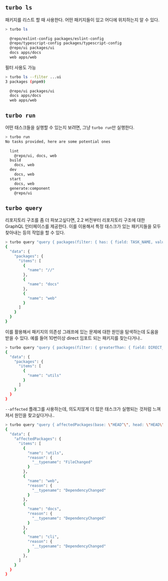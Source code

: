 ## `turbo ls`

패키지를 리스트 할 때 사용한다. 어떤 패키지들이 있고 어디에 위치하는지 알 수 있다.

```bash
> turbo ls
 
  @repo/eslint-config packages/eslint-config
  @repo/typescript-config packages/typescript-config
  @repo/ui packages/ui
  docs apps/docs
  web apps/web
```

필터 사용도 가능

```bash
> turbo ls --filter ...ui
3 packages (pnpm9)
 
  @repo/ui packages/ui
  docs apps/docs
  web apps/web
```

## `turbo run`

어떤 태스크들을 실행할 수 있는지 보려면, 그냥 `turbo run`만 실행한다.

```bash
> turbo run
No tasks provided, here are some potential ones
 
  lint
    @repo/ui, docs, web
  build
    docs, web
  dev
    docs, web
  start
    docs, web
  generate:component
    @repo/ui
```

## `turbo query`

리포지토리 구조를 좀 더 파보고싶다면, 2.2 버전부터 리포지토리 구조에 대한 GraphQL 인터페이스를 제공한다. 이를 이용해서 특정 태스크가 있는 패키지들을 모두 찾아내는 등의 작업을 할 수 있다.

```bash
> turbo query "query { packages(filter: { has: { field: TASK_NAME, value: \"build\"}}) { items { name } } }"
{
  "data": {
    "packages": {
      "items": [
        {
          "name": "//"
        },
        {
          "name": "docs"
        },
        {
          "name": "web"
        }
      ]
    }
  }
}
```

이를 활용해서 패키지의 의존성 그래프에 있는 문제에 대한 원인을 탐색하는데 도움을 받을 수 있다. 예를 들어 10번이상 direct 임포트 되는 패키지를 찾는다거나..

```bash
> turbo query "query { packages(filter: { greaterThan: { field: DIRECT_DEPENDENT_COUNT, value: 10 } }) { items { name } } }"
{
  "data": {
    "packages": {
      "items": [
        {
          "name": "utils"
        }
      ]
    }
  }
}
```

`--affected` 플래그를 사용하는데, 의도치않게 더 많은 태스크가 실행되는 것처럼 느껴져서 원인을 찾고싶다거나..

```bash
> turbo query "query { affectedPackages(base: \"HEAD^\", head: \"HEAD\") { items { reason {  __typename } } } }"
{
  "data": {
    "affectedPackages": {
      "items": [
        {
          "name": "utils",
          "reason": {
            "__typename": "FileChanged"
          }
        },
        {
          "name": "web",
          "reason": {
            "__typename": "DependencyChanged"
          }
        },
        {
          "name": "docs",
          "reason": {
            "__typename": "DependencyChanged"
          }
        },
        {
          "name": "cli",
          "reason": {
            "__typename": "DependencyChanged"
          }
        },
      ]
    }
  }
}
```
